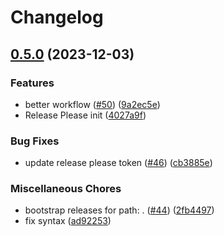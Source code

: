 # Changelog

## [0.5.0](https://github.com/constructions-incongrues/yazoo/compare/v0.4.0...v0.5.0) (2023-12-03)


### Features

* better workflow ([#50](https://github.com/constructions-incongrues/yazoo/issues/50)) ([9a2ec5e](https://github.com/constructions-incongrues/yazoo/commit/9a2ec5e66682168c0e7fe1278eaae367b73cffd5))
* Release Please init ([4027a9f](https://github.com/constructions-incongrues/yazoo/commit/4027a9ff8a0cc7ccdd8aa8545ca0c5cdef865deb))


### Bug Fixes

* update release please token ([#46](https://github.com/constructions-incongrues/yazoo/issues/46)) ([cb3885e](https://github.com/constructions-incongrues/yazoo/commit/cb3885e52dbbd14fc58776f91a9e9020f5c6937e))


### Miscellaneous Chores

* bootstrap releases for path: . ([#44](https://github.com/constructions-incongrues/yazoo/issues/44)) ([2fb4497](https://github.com/constructions-incongrues/yazoo/commit/2fb449760914622a3f1673afc4d3e0dd94b85594))
* fix syntax ([ad92253](https://github.com/constructions-incongrues/yazoo/commit/ad9225377da5fbedb1cef0b268354c435b03bf9e))
